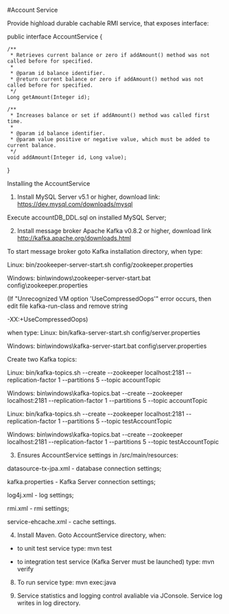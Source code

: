 #Account Service

Provide highload durable cachable RMI service, that exposes interface:

public interface AccountService {

    /**
     * Retrieves current balance or zero if addAmount() method was not called before for specified.
     *
     * @param id balance identifier.
     * @return current balance or zero if addAmount() method was not called before for specified.
     */
    Long getAmount(Integer id);

    /**
     * Increases balance or set if addAmount() method was called first time.
     *     
     * @param id balance identifier.
     * @param value positive or negative value, which must be added to current balance.
     */
    void addAmount(Integer id, Long value);
}

Installing the AccountService

1) Install MySQL Server v5.1 or higher, download link: https://dev.mysql.com/downloads/mysql
   
Execute accountDB_DDL.sql on installed MySQL Server;

2) Install message broker Apache Kafka v0.8.2 or higher, download link http://kafka.apache.org/downloads.html
   
To start message broker goto Kafka installation directory, when type:

Linux:
bin/zookeeper-server-start.sh config/zookeeper.properties

Windows:
bin\windows\zookeeper-server-start.bat config\zookeeper.properties

(If "Unrecognized VM option 'UseCompressedOops'" error occurs, then edit file kafka-run-class and remove string

-XX:+UseCompressedOops)

when type:
Linux:
bin/kafka-server-start.sh config/server.properties

Windows:
bin\windows\kafka-server-start.bat config\server.properties

Create two Kafka topics:

Linux:
bin/kafka-topics.sh --create --zookeeper localhost:2181 --replication-factor 1 --partitions 5 --topic accountTopic

Windows:
bin\windows\kafka-topics.bat --create --zookeeper localhost:2181 --replication-factor 1 --partitions 5 --topic accountTopic

Linux:
bin/kafka-topics.sh --create --zookeeper localhost:2181 --replication-factor 1 --partitions 5 --topic testAccountTopic

Windows:
bin\windows\kafka-topics.bat --create --zookeeper localhost:2181 --replication-factor 1 --partitions 5 --topic testAccountTopic

3) Ensures AccountService settings in /src/main/resources:

datasource-tx-jpa.xml - database connection settings;

kafka.properties - Kafka Server connection settings;

log4j.xml - log settings;

rmi.xml - rmi settings;

service-ehcache.xml - cache settings.

4) Install Maven. Goto AccountService directory, when:

- to unit test service type: mvn test

- to integration test service (Kafka Server must be launched) type: mvn verify

8) To run service type: mvn exec:java

9) Service statistics and logging control avaliable via JConsole. Service log writes in log directory.